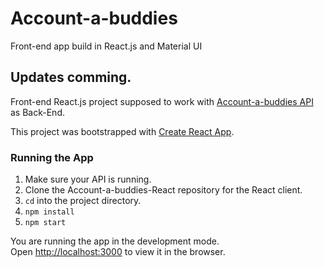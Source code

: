 # Account-a-buddies

Front-end app build in React.js and Material UI

## Updates comming.

Front-end  React.js project supposed to work with [Account-a-buddies API](https://github.com/felipetempus/accountabuddies-API) as Back-End.

This project was bootstrapped with [Create React App](https://github.com/facebook/create-react-app).

### Running the App
1. Make sure your API is running.
2. Clone the Account-a-buddies-React repository for the React client.
3. ```cd``` into the project directory.
4. ```npm install```
5. ```npm start```

You are running the app in the development mode.<br />
Open [http://localhost:3000](http://localhost:3000) to view it in the browser.
